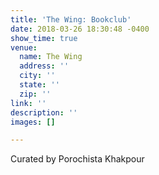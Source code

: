 ```yaml
---
title: 'The Wing: Bookclub'
date: 2018-03-26 18:30:48 -0400
show_time: true
venue:
  name: The Wing
  address: ''
  city: ''
  state: ''
  zip: ''
link: ''
description: ''
images: []

---
```

Curated by Porochista Khakpour&nbsp;

&nbsp;